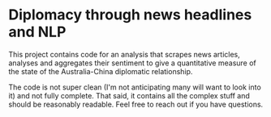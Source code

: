 # Diplomacy through news headlines and NLP
This project contains code for an analysis that scrapes news articles, analyses and aggregates their sentiment to give a quantitative measure of the state of the Australia-China diplomatic relationship.

The code is not super clean (I'm not anticipating many will want to look into it) and not fully complete. That said, it contains all the complex stuff and should be reasonably readable. Feel free to reach out if you have questions.